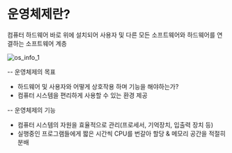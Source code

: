 # 운영체제란?
컴퓨터 하드웨어 바로 위에 설치되어 사용자 및 다른 모든 소프트웨어와 하드웨어를 연결하는 소프트웨어 계층

![os_info_1](https://user-images.githubusercontent.com/23302973/97541284-3c614400-1a08-11eb-9282-5278dd4b91a4.png)

-- 운영체제의 목표
* 하드웨어 및 사용자와 어떻게 상호작용 하며 기능을 해야하는가?
* 컴퓨터 시스템을 편리하게 사용할 수 있는 환경 제공

-- 운영체제의 기능
* 컴퓨터 시스템의 자원을 효율적으로 관리(프로세서, 기억장치, 입출력 장치 등)
* 실행중인 프로그램들에게 짧은 시간씩 CPU를 번갈아 할당 & 메모리 공간을 적절히 분배
